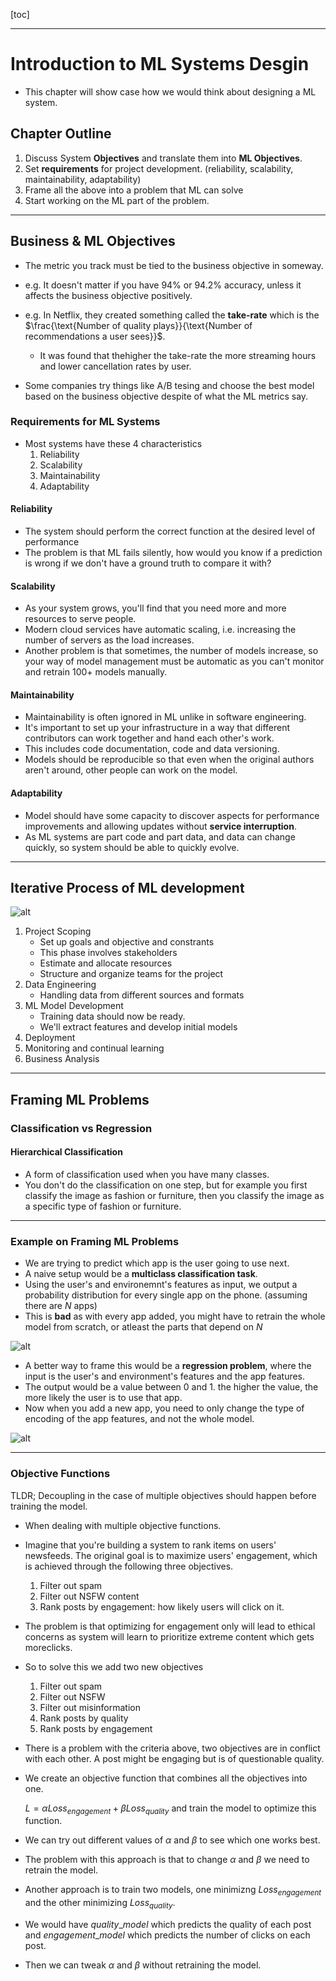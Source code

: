 [toc]

----------

# Introduction to ML Systems Desgin

- This chapter will show case how we would think about designing a ML system.

## Chapter Outline

1. Discuss System **Objectives** and translate them into **ML Objectives**.
2. Set **requirements** for project development. (reliability, scalability, maintainability, adaptability)
3. Frame all the above into a problem that ML can solve
4. Start working on the ML part of the problem.

----------

## Business & ML Objectives

- The metric you track must be tied to the business objective in someway.
- e.g. It doesn't matter if you have 94% or 94.2% accuracy, unless it affects the business objective positively.
- e.g. In Netflix, they created something called the **take-rate** which is the $\frac{\text{Number of quality plays}}{\text{Number of recommendations a user sees}}$.
  - It was found that thehigher the take-rate the more streaming hours and lower cancellation rates by user.

- Some companies try things like A/B tesing and choose the best model based on the business objective despite of what the ML metrics say.

### Requirements for ML Systems
- Most systems have these 4 characteristics
  1. Reliability
  2. Scalability
  3. Maintainability
  4. Adaptability


#### Reliability

- The system should perform the correct function at the desired level of performance
- The problem is that ML fails silently, how would you know if a prediction is wrong if we don't have a ground truth to compare it with?

#### Scalability

- As your system grows, you'll find that you need more and more resources to serve people.
- Modern cloud services have automatic scaling, i.e. increasing the number of servers as the load increases.
- Another problem is that sometimes, the number of models increase, so your way of model management must be automatic as you can't monitor and retrain 100+ models manually.

#### Maintainability

- Maintainability is often ignored in ML unlike in software engineering.
- It's important to set up your infrastructure in a way that different contributors can work together and hand each other's work.
- This includes code documentation, code and data versioning.
- Models should be reproducible so that even when the original authors aren't around, other people can work on the model.

#### Adaptability

- Model should have some capacity to discover aspects for performance improvements and allowing updates without **service interruption**.
- As ML systems are part code and part data, and data can change quickly, so system should be able to quickly evolve.

----------

## Iterative Process of ML development

![alt](./images/ch2/devel-proc-ml-sys.png)

1. Project Scoping
    - Set up goals and objective and constrants
    - This phase involves stakeholders
    - Estimate and allocate resources
    - Structure and organize teams for the project
2. Data Engineering
    - Handling data from different sources and formats
3. ML Model Development
    - Training data should now be ready.
    - We'll extract features and develop initial models
4. Deployment
5. Monitoring and continual learning
6. Business Analysis

----------

## Framing ML Problems

### Classification vs Regression

#### Hierarchical Classification

- A form of classification used when you have many classes.
- You don't do the classification on one step, but for example you first classify the image as fashion or furniture, then you classify the image as a specific type of fashion or furniture.

----------

### Example on Framing ML Problems

- We are trying to predict which app is the user going to use next.
- A naive setup would be a **multiclass classification task**.
- Using the user's and environemnt's features as input, we output a probability distribution for every single app on the phone. (assuming there are $N$ apps)
- This is **bad** as with every app added, you might have to retrain the whole model from scratch, or atleast the parts that depend on $N$

![alt](./images/ch2/classification.png)

- A better way to frame this would be a **regression problem**, where the input is the user's and environment's features and the app features.
- The output would be a value between 0 and 1. the higher the value, the more likely the user is to use that app.
- Now when you add a new app, you need to only change the type of encoding of the app features, and not the whole model.

![alt](./images/ch2/regression.png)

----------
### Objective Functions

TLDR; Decoupling in the case of multiple objectives should happen before training the model.
- When dealing with multiple objective functions.
- Imagine that you're building a system to rank items on users' newsfeeds. The original goal is to maximize users' engagement, which is achieved through the following three objectives.
  1. Filter out spam
  2. Filter out NSFW content
  3. Rank posts by engagement: how likely users will click on it.

- The problem is that optimizing for engagement only will lead to ethical concerns as system will learn to prioritize extreme content which gets moreclicks.
- So to solve this we add two new objectives
  1. Filter out spam
  2. Filter out NSFW
  3. Filter out misinformation
  4. Rank posts by quality
  5. Rank posts by engagement

- There is a problem with the criteria above, two objectives are in conflict with each other. A post might be engaging but is of questionable quality.
- We create an objective function that combines all the objectives into one.

  $L = \alpha Loss_{engagement} + \beta Loss_{quality}$ 
    and train the model to optimize this function.
- We can try out different values of $\alpha$ and $\beta$ to see which one works best.
- The problem with this approach is that to change $\alpha$ and $\beta$ we need to retrain the model.

- Another approach is to train two models, one minimizng $Loss_{engagement}$ and the other minimizing $Loss_{quality}$.
- We would have $quality\_model$ which predicts the quality of each post and $engagement\_model$ which predicts the number of clicks on each post.
- Then we can tweak $\alpha$ and $\beta$ without retraining the model.